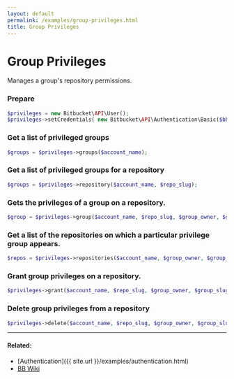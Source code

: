 ```yaml
---
layout: default
permalink: /examples/group-privileges.html
title: Group Privileges
---
```


# Group Privileges

Manages a group's repository permissions.

### Prepare

```php
$privileges = new Bitbucket\API\User();
$privileges->setCredentials( new Bitbucket\API\Authentication\Basic($bb_user, $bb_pass) );
```

### Get a list of privileged groups

```php
$groups = $privileges->groups($account_name);
```

### Get a list of privileged groups for a repository

```php
$groups = $privileges->repository($account_name, $repo_slug);
```

### Gets the privileges of a group on a repository.

```php
$group = $privileges->group($account_name, $repo_slug, $group_owner, $group_slug);
```

### Get a list of the repositories on which a particular privilege group appears.

```php
$repos = $privileges->repositories($account_name, $group_owner, $group_slug);
```

### Grant group privileges on a repository.

```php
$privileges->grant($account_name, $repo_slug, $group_owner, $group_slug, 'read');
```

### Delete group privileges from a repository

```php
$privileges->delete($account_name, $repo_slug, $group_owner, $group_slug);
```

----

#### Related:
  * [Authentication]({{ site.url }}/examples/authentication.html)
  * [BB Wiki](https://confluence.atlassian.com/display/BITBUCKET/group-privileges+Endpoint#group-privilegesEndpoint-Overview)
